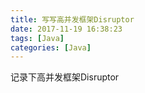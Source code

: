 ```yaml
---
title: 写写高并发框架Disruptor
date: 2017-11-19 16:38:23
tags: [Java]
categories: [Java]
---
```


记录下高并发框架Disruptor<!--more-->